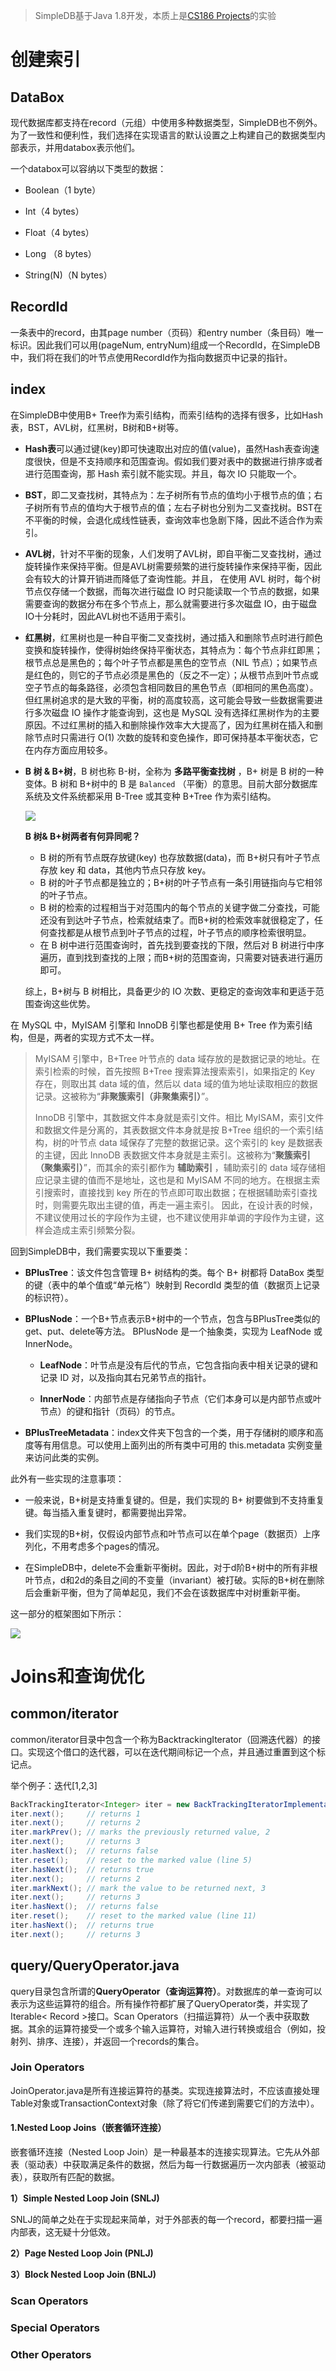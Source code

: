 > SimpleDB基于Java 1.8开发，本质上是[CS186 Projects](https://cs186.gitbook.io/project/)的实验

# 创建索引

## DataBox

现代数据库都支持在record（元组）中使用多种数据类型，SimpleDB也不例外。为了一致性和便利性，我们选择在实现语言的默认设置之上构建自己的数据类型内部表示，并用databox表示他们。

一个databox可以容纳以下类型的数据：

- Boolean（1 byte）

- Int（4 bytes）

- Float（4 bytes）

- Long （8 bytes）

- String(N)（N bytes）


## RecordId

一条表中的record，由其page number（页码）和entry number（条目码）唯一标识。因此我们可以用(pageNum, entryNum)组成一个RecordId，在SimpleDB中，我们将在我们的叶节点使用RecordId作为指向数据页中记录的指针。

## index

在SimpleDB中使用B+ Tree作为索引结构，而索引结构的选择有很多，比如Hash表，BST，AVL树，红黑树，B树和B+树等。

- **Hash表**可以通过键(key)即可快速取出对应的值(value)，虽然Hash表查询速度很快，但是不支持顺序和范围查询。假如我们要对表中的数据进行排序或者进行范围查询，那 Hash 索引就不能实现。并且，每次 IO 只能取一个。

- **BST**，即二叉查找树，其特点为：左子树所有节点的值均小于根节点的值；右子树所有节点的值均大于根节点的值；左右子树也分别为二叉查找树。BST在不平衡的时候，会退化成线性链表，查询效率也急剧下降，因此不适合作为索引。

- **AVL树**，针对不平衡的现象，人们发明了AVL树，即自平衡二叉查找树，通过旋转操作来保持平衡。但是AVL树需要频繁的进行旋转操作来保持平衡，因此会有较大的计算开销进而降低了查询性能。并且， 在使用 AVL 树时，每个树节点仅存储一个数据，而每次进行磁盘 IO 时只能读取一个节点的数据，如果需要查询的数据分布在多个节点上，那么就需要进行多次磁盘 IO，由于磁盘IO十分耗时，因此AVL树也不适用于索引。

- **红黑树**，红黑树也是一种自平衡二叉查找树，通过插入和删除节点时进行颜色变换和旋转操作，使得树始终保持平衡状态，其特点为：每个节点非红即黑；根节点总是黑色的；每个叶子节点都是黑色的空节点（NIL 节点）；如果节点是红色的，则它的子节点必须是黑色的（反之不一定）；从根节点到叶节点或空子节点的每条路径，必须包含相同数目的黑色节点（即相同的黑色高度）。但红黑树追求的是大致的平衡，树的高度较高，这可能会导致一些数据需要进行多次磁盘 IO 操作才能查询到，这也是 MySQL 没有选择红黑树作为的主要原因。不过红黑树的插入和删除操作效率大大提高了，因为红黑树在插入和删除节点时只需进行 O(1) 次数的旋转和变色操作，即可保持基本平衡状态，它在内存方面应用较多。

- **B 树 & B+树**，B 树也称 B-树，全称为 **多路平衡查找树** ，B+ 树是 B 树的一种变体。B 树和 B+树中的 B 是 `Balanced` （平衡）的意思。目前大部分数据库系统及文件系统都采用 B-Tree 或其变种 B+Tree 作为索引结构。

  ![](https://yeyu-1313730906.cos.ap-guangzhou.myqcloud.com/PicGov2-7a83d0068331c5fe82ae2557b97e52d8_1440w.webp)

  **B 树& B+树两者有何异同呢？**

    - B 树的所有节点既存放键(key) 也存放数据(data)，而 B+树只有叶子节点存放 key 和 data，其他内节点只存放 key。
    - B 树的叶子节点都是独立的；B+树的叶子节点有一条引用链指向与它相邻的叶子节点。
    - B 树的检索的过程相当于对范围内的每个节点的关键字做二分查找，可能还没有到达叶子节点，检索就结束了。而B+树的检索效率就很稳定了，任何查找都是从根节点到叶子节点的过程，叶子节点的顺序检索很明显。
    - 在 B 树中进行范围查询时，首先找到要查找的下限，然后对 B 树进行中序遍历，直到找到查找的上限；而B+树的范围查询，只需要对链表进行遍历即可。

  综上，B+树与 B 树相比，具备更少的 IO 次数、更稳定的查询效率和更适于范围查询这些优势。


在 MySQL 中，MyISAM 引擎和 InnoDB 引擎也都是使用 B+ Tree 作为索引结构，但是，两者的实现方式不太一样。

> MyISAM 引擎中，B+Tree 叶节点的 data 域存放的是数据记录的地址。在索引检索的时候，首先按照 B+Tree 搜索算法搜索索引，如果指定的 Key 存在，则取出其 data 域的值，然后以 data 域的值为地址读取相应的数据记录。这被称为“**非聚簇索引（非聚集索引）**”。
>
> InnoDB 引擎中，其数据文件本身就是索引文件。相比 MyISAM，索引文件和数据文件是分离的，其表数据文件本身就是按 B+Tree 组织的一个索引结构，树的叶节点 data 域保存了完整的数据记录。这个索引的 key 是数据表的主键，因此 InnoDB 表数据文件本身就是主索引。这被称为“**聚簇索引（聚集索引）**”，而其余的索引都作为 **辅助索引** ，辅助索引的 data 域存储相应记录主键的值而不是地址，这也是和 MyISAM 不同的地方。在根据主索引搜索时，直接找到 key 所在的节点即可取出数据；在根据辅助索引查找时，则需要先取出主键的值，再走一遍主索引。 因此，在设计表的时候，不建议使用过长的字段作为主键，也不建议使用非单调的字段作为主键，这样会造成主索引频繁分裂。

回到SimpleDB中，我们需要实现以下重要类：

- **BPlusTree**：该文件包含管理 B+ 树结构的类。每个 B+ 树都将 DataBox 类型的键（表中的单个值或“单元格”）映射到 RecordId 类型的值（数据页上记录的标识符）。

- **BPlusNode**：一个B+节点表示B+树中的一个节点，包含与BPlusTree类似的get、put、delete等方法。 BPlusNode 是一个抽象类，实现为 LeafNode 或 InnerNode。

    - **LeafNode**：叶节点是没有后代的节点，它包含指向表中相关记录的键和记录 ID 对，以及指向其右兄弟节点的指针。

    - **InnerNode**：内部节点是存储指向子节点（它们本身可以是内部节点或叶节点）的键和指针（页码）的节点。

- **BPlusTreeMetadata**：index文件夹下包含的一个类，用于存储树的顺序和高度等有用信息。可以使用上面列出的所有类中可用的 this.metadata 实例变量来访问此类的实例。


此外有一些实现的注意事项：

- 一般来说，B+树是支持重复键的。但是，我们实现的 B+ 树要做到不支持重复键。每当插入重复键时，都需要抛出异常。

- 我们实现的B+树，仅假设内部节点和叶节点可以在单个page（数据页）上序列化，不用考虑多个pages的情况。

- 在SimpleDB中，delete不会重新平衡树。因此，对于d阶B+树中的所有非根叶节点，d和2d的条目之间的不变量（invariant）被打破。实际的B+树在删除后会重新平衡，但为了简单起见，我们不会在该数据库中对树重新平衡。


这一部分的框架图如下所示：

![](https://yeyu-1313730906.cos.ap-guangzhou.myqcloud.com/PicGo20230619164330.png)

# Joins和查询优化

## common/iterator

common/iterator目录中包含一个称为BacktrackingIterator（回溯迭代器）的接口。实现这个借口的迭代器，可以在迭代期间标记一个点，并且通过重置到这个标记点。

举个例子：迭代[1,2,3]

```java
BackTrackingIterator<Integer> iter = new BackTrackingIteratorImplementation();
iter.next();     // returns 1
iter.next();     // returns 2
iter.markPrev(); // marks the previously returned value, 2
iter.next();     // returns 3
iter.hasNext();  // returns false
iter.reset();    // reset to the marked value (line 5)
iter.hasNext();  // returns true
iter.next();     // returns 2
iter.markNext(); // mark the value to be returned next, 3
iter.next();     // returns 3
iter.hasNext();  // returns false
iter.reset();    // reset to the marked value (line 11)
iter.hasNext();  // returns true
iter.next();     // returns 3
```

## query/QueryOperator.java

query目录包含所谓的**QueryOperator（查询运算符）**。对数据库的单一查询可以表示为这些运算符的组合。所有操作符都扩展了QueryOperator类，并实现了Iterable< Record >接口。Scan Operators（扫描运算符）从一个表中获取数据。其余的运算符接受一个或多个输入运算符，对输入进行转换或组合（例如，投射列、排序、连接），并返回一个records的集合。

### Join Operators

JoinOperator.java是所有连接运算符的基类。实现连接算法时，不应该直接处理Table对象或TransactionContext对象（除了将它们传递到需要它们的方法中）。

#### 1.Nested Loop Joins（嵌套循环连接）

嵌套循环连接（Nested Loop Join）是一种最基本的连接实现算法。它先从外部表（驱动表）中获取满足条件的数据，然后为每一行数据遍历一次内部表（被驱动表），获取所有匹配的数据。

**1）Simple Nested Loop Join (SNLJ)**

SNLJ的简单之处在于实现起来简单，对于外部表的每一个record，都要扫描一遍内部表，这无疑十分低效。

**2）Page Nested Loop Join (PNLJ)**

**3）Block Nested Loop Join (BNLJ)**

### Scan Operators

### Special Operators

### Other Operators